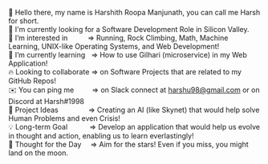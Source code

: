 👋 Hello there, my name is Harshith Roopa Manjunath, you can call me Harsh for short.<br>
💼 I'm currently looking for a Software Development Role in Silicon Valley.<br>
🔭 I’m interested in  &emsp;&emsp;&nbsp;&nbsp;=> Running, Rock Climbing, Math, Machine Learning, UNIX-like Operating Systems, and Web Development!<br>
🌱 I’m currently learning &nbsp;&nbsp;=> How to use Gilhari (microservice) in my Web Application!<br>
🔥 Looking to collaborate => on Software Projects that are related to my GitHub Repos!<br>
✉️ You can ping me &emsp;&emsp;&nbsp;=> on Slack connect at harshu98@gmail.com or on Discord at Harsh#1998<br>
🧗 Project Ideas &emsp;&emsp;&emsp;&emsp;=> Creating an AI (like Skynet) that would help solve Human Problems and even Crisis!<br>
💡 Long-term Goal &emsp;&emsp;&nbsp;&nbsp;&nbsp;=> Develop an application that would help us evolve in thought and action, enabling us to learn everlastingly!<br>
💭 Thought for the Day &emsp;=> Aim for the stars! Even if you miss, you might land on the moon.<br>
